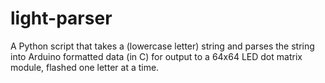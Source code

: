 # light-parser
A Python script that takes a (lowercase letter) string and parses the string into Arduino formatted data (in C) for output to a 64x64 LED dot matrix module, flashed one letter at a time.
